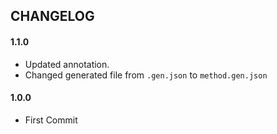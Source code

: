 ## CHANGELOG
#### 1.1.0
- Updated annotation.
- Changed generated file from `.gen.json` to `method.gen.json`

#### 1.0.0
- First Commit
